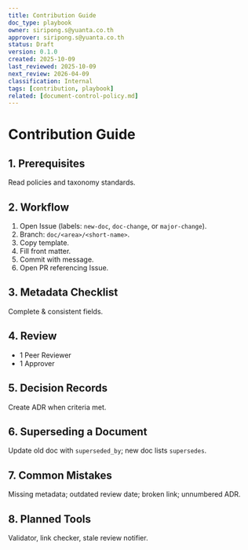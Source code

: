 ```yaml
---
title: Contribution Guide
doc_type: playbook
owner: siripong.s@yuanta.co.th
approver: siripong.s@yuanta.co.th
status: Draft
version: 0.1.0
created: 2025-10-09
last_reviewed: 2025-10-09
next_review: 2026-04-09
classification: Internal
tags: [contribution, playbook]
related: [document-control-policy.md]
---
```


# Contribution Guide

## 1. Prerequisites
Read policies and taxonomy standards.

## 2. Workflow
1. Open Issue (labels: `new-doc`, `doc-change`, or `major-change`).
2. Branch: `doc/<area>/<short-name>`.
3. Copy template.
4. Fill front matter.
5. Commit with message.
6. Open PR referencing Issue.

## 3. Metadata Checklist
Complete & consistent fields.

## 4. Review
- 1 Peer Reviewer
- 1 Approver

## 5. Decision Records
Create ADR when criteria met.

## 6. Superseding a Document
Update old doc with `superseded_by`; new doc lists `supersedes`.

## 7. Common Mistakes
Missing metadata; outdated review date; broken link; unnumbered ADR.

## 8. Planned Tools
Validator, link checker, stale review notifier.
